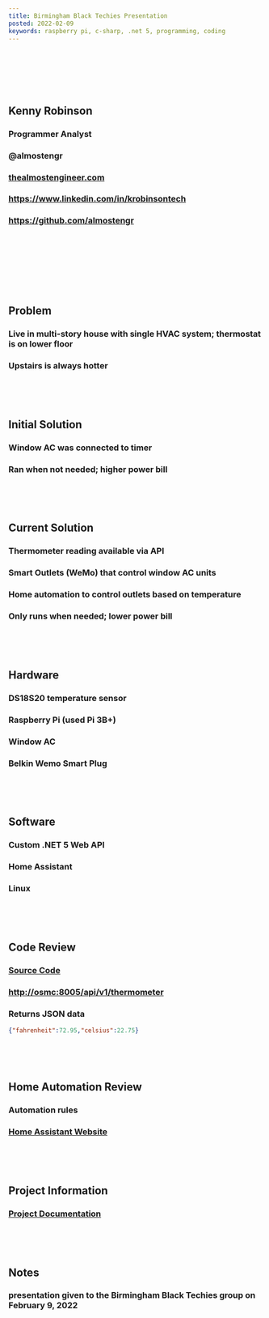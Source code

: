 ```yaml
---
title: Birmingham Black Techies Presentation
posted: 2022-02-09
keywords: raspberry pi, c-sharp, .net 5, programming, coding
---
```



<p>&nbsp;</p>
<p>&nbsp;</p>
<p>&nbsp;</p>

## Kenny Robinson

### Programmer Analyst
### @almostengr
### [thealmostengineer.com](/)
### <a href="https://www.linkedin.com/in/krobinsontech" target="_blank">https://www.linkedin.com/in/krobinsontech</a>
### <a href="https://github.com/almostengr" target="_blank">https://github.com/almostengr</a>

<p>&nbsp;</p>
<p>&nbsp;</p>
<p>&nbsp;</p>
<p>&nbsp;</p>

## Problem

### Live in multi-story house with single HVAC system; thermostat is on lower floor
### Upstairs is always hotter

<p>&nbsp;</p>
<p>&nbsp;</p>

## Initial Solution

### Window AC was connected to timer
### Ran when not needed; higher power bill

<p>&nbsp;</p>
<p>&nbsp;</p>

## Current Solution

### Thermometer reading available via API
### Smart Outlets (WeMo) that control window AC units
### Home automation to control outlets based on temperature
### Only runs when needed; lower power bill

<p>&nbsp;</p>
<p>&nbsp;</p>

## Hardware

### DS18S20 temperature sensor
### Raspberry Pi (used Pi 3B+)
### Window AC
### Belkin Wemo Smart Plug

<p>&nbsp;</p>
<p>&nbsp;</p>

## Software

### Custom .NET 5 Web API
### Home Assistant
### Linux

<p>&nbsp;</p>
<p>&nbsp;</p>

## Code Review

### <a href="https://github.com/almostengr/thermometerpi" target="_blank">Source Code</a>

### [http://osmc:8005/api/v1/thermometer](http://osmc:8005/api/v1/thermometer)
### Returns JSON data 
```json
{"fahrenheit":72.95,"celsius":22.75}
```

<p>&nbsp;</p>
<p>&nbsp;</p>

## Home Automation Review

### Automation rules 
### <a href="https://home-assistant.io" target="_blank">Home Assistant Website</a>

<p>&nbsp;</p>
<p>&nbsp;</p>

## Project Information 

### [Project Documentation](/projects/thermometer-pi)

<p>&nbsp;</p>
<p>&nbsp;</p>

## Notes

### presentation given to the Birmingham Black Techies group on February 9, 2022
